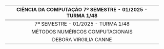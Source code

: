 
<div align="center">

  | CIÊNCIA DA COMPUTAÇÃO 7º SEMESTRE - 01/2025 - TURMA 1/48 |
  |:-------------:|
  | 7º SEMESTRE - 01/2025 - TURMA 1/48      |
  | MÉTODOS NUMÉRICOS COMPUTACIONAIS      |
  | DEBORA VIRGILIA CANNE      |

</div>